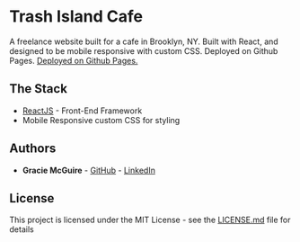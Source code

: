 # Trash Island Cafe
A freelance website built for a cafe in Brooklyn, NY. Built with React, and designed to be mobile responsive with custom CSS. Deployed on Github Pages. [Deployed on Github Pages.](trashislandbk.com) 

## The Stack

* [ReactJS](https://reactjs.org/) - Front-End Framework
* Mobile Responsive custom CSS for styling

## Authors

* **Gracie McGuire** - [GitHub](https://github.com/graciemcguire) - [LinkedIn](https://www.linkedin.com/in/graciemcguire/)

## License

This project is licensed under the MIT License - see the [LICENSE.md](LICENSE.md) file for details
